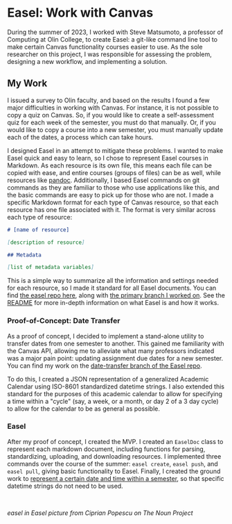 # Easel: Work with Canvas

During the summer of 2023, I worked with Steve Matsumoto, a professor of Computing at Olin College, to create Easel: a git-like command line tool to make certain Canvas functionality courses easier to use. As the sole researcher on this project, I was responsible for assessing the problem, designing a new workflow, and implementing a solution.

## My Work

I issued a survey to Olin faculty, and based on the results I found a few major difficulties in working with Canvas. For instance, it is not possible to copy a quiz on Canvas. So, if you would like to create a self-assessment quiz for each week of the semester, you must do that manually. Or, if you would like to copy a course into a new semester, you must manually update each of the dates, a process which can take hours.

I designed Easel in an attempt to mitigate these problems. I wanted to make Easel quick and easy to learn, so I chose to represent Easel courses in Markdown. As each resource is its own file, this means each file can be copied with ease, and entire courses (groups of files) can be as well, while resources like [pandoc](https://pandoc.org). Additionally, I based Easel commands on git commands as they are familiar to those who use applications like this, and the basic commands are easy to pick up for those who are not. I made a specific Markdown format for each type of Canvas resource, so that each resource has one file associated with it. The format is very similar across each type of resource:

```markdown
# [name of resource]

[description of resource]

## Metadata

[list of metadata variables]
```

This is a simple way to summarize all the information and settings needed for each resource, so I made it standard for all Easel documents. You can find [the easel repo here](https://github.com/olincollege/easel), along with [the primary branch I worked on](https://github.com/olincollege/easel/tree/basic-structure). See the [README](https://github.com/olincollege/easel/blob/420666e833463b7a1714ed896dbead951464cdc7/README.md) for more in-depth information on what Easel is and how it works.

### Proof-of-Concept: Date Transfer

As a proof of concept, I decided to implement a stand-alone utility to transfer dates from one semester to another. This gained me familiarity with the Canvas API, allowing me to alleviate what many professors indicated was a major pain point: updating assignment due dates for a new semester. You can find my work on the [date-transfer branch of the Easel repo](https://github.com/olincollege/easel/tree/date-transfer).

To do this, I created a JSON representation of a generalized Academic Calendar using ISO-8601 standardized datetime strings. I also extended this standard for the purposes of this academic calendar to allow for specifying a time within a "cycle" (say, a week, or a month, or day 2 of a 3 day cycle) to allow for the calendar to be as general as possible.

### Easel

After my proof of concept, I created the MVP. I created an `EaselDoc` class to represent each markdown document, including functions for parsing, standardizing, uploading, and downloading resources. I implemented three commands over the course of the summer: `easel create`, `easel push`, and `easel pull`, giving basic functionality to Easel. Finally, I created the ground work to [represent a certain date and time within a semester](https://github.com/olincollege/easel/blob/420666e833463b7a1714ed896dbead951464cdc7/todo.md#due-dates), so that specific datetime strings do not need to be used.

<br>

*easel in Easel picture from Ciprian Popescu on The Noun Project*
